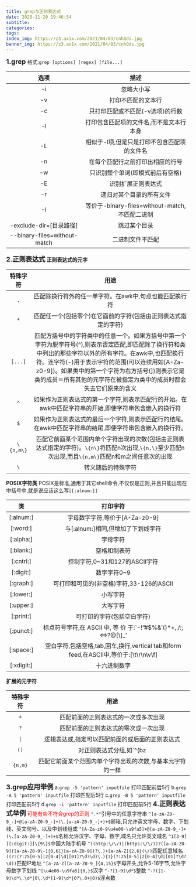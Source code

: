 ```yaml
---
title: grep与正则表达式
date: 2020-11-20 19:46:54
subtitle:
categories:
tags:
index_img: https://z3.ax1x.com/2021/04/03/cnhQds.jpg
banner_img: https://z3.ax1x.com/2021/04/03/cnhQds.jpg
---
```

<font size=4>**1.grep**</font>
格式:`grep [options] [regex] [file...]`

|选项|描述|
|:-:|:-:|
|-i|忽略大小写|
|-v|打印不匹配的文本行|
|-c|只打印匹配或不匹配(-v选项)的行数|
|-l|打印包含匹配项的文件名,而不是文本行本身|
|-L|相似于-l项,但是只是打印不包含匹配项的文件名|
|-n|在每个匹配行之前打印出相应的行号|
|-w|只识别整个单词(即模式前后有空格)|
|-E|识别扩展正则表达式|
|-r|递归对某个目录的所有文件|
|-I|等价于-binary-files=without-match,不匹配二进制|
|-exclude-dir=[目录路径]|跳过某个目录|
|--binary-files=without-match|二进制文件不匹配|

<font size=4>**2.正则表达式**</font>
**正则表达式的元字**

|特殊字符|用途|
|:-:|:-:|
|`.`|匹配除换行符外的任一单字符。在awk中,句点也能匹配换行符|
|`*`|匹配任一个(包括零个)在它面前的字符(包括由正则表达式指定的字符)|
|`[...]`|匹配方括号中的字符类中的任意一个。如果方括号中第一个字符为脱字符号(^),则表示否定匹配,即匹配除了换行符和类中列出的那些字符以外的所有字符。在awk中,也匹配换行符。连字符(-)用于表示字符的范围(可以连续用如[A-Za-z0-9])。如果类中的第一个字符为右方括号(])则表示它是类的成员＝所有其他的元字符在被指定为类中的成员时都会失去它们原来的含义|
|`^`|如果作为正则表达式的第一个字符,则表示匹配行的开始。在awk中匹配字符串的开始,即使字符串包含嵌入的换行符|
|`$`|如果作为正则表达式的最后一个字符,则表示匹配行的结尾。在awk中匹配字符串的结尾,即使字符串包含嵌入的换行符。|
|`\{n,m\}`|匹配它前面某个范围内单个字符出现的次数(包括由正则表达式指定的字符)。`\{n\}`将匹配n次出现,`\{n,\}`至少匹配n次出现,而且`\{n,m\}`匹配n和m之间任意次的出现|
|`\`|转义随后的特殊字符|

**POSIX字符类**
POSIX是标准,通用于其它shell命令,不仅仅是正则,并且只能出现在中括号中,就是说应该这么写`[[:alnum:]]`

|类|打印字符|
|:-:|:-:|
|[:alnum:]|字母数字字符,等价于[A-Za-z0-9]|
|[:word:]|与[:alnum:]相同,但增加了下划线字符|
|[:alpha:]|字母字符|
|[:blank:]|空格和制表符|
|[:cntrl:]|控制字符,0~31和127的ASCII字符|
|[:digit:]|数字字符0~9|
|[:graph:]|可打印和可见的(非空格)字符,33-126的ASCII|
|[:lower:]|小写字符|
|[:upper:]|大写字符|
|[:print:]|可打印的字符(包括空白字符)|
|[:punct:]|标点符号字符,在 ASCII 中, 等 价 于:`-!”#$%&’()*+,./:;<=>?@[\\\]_‘| ̃`|
|[:space:]|空白字符,包括空格,tab,回车,换行,vertical tab和form feed,在ASCII中,等价于:[\t\r\n\v\f]|
|[:xdigit:]|十六进制数字|

**扩展的元字符**

|特殊字符|用途|
|:-:|:-:|
|`+`|匹配前面的正则表达式的一次或多次出现|
|`?`|匹配前面的正则表达式的零次或一次出现|
|`\|`|逻辑表达或,指定可以匹配前面的或后面的正则表达式|
|`()`|对正则表达式分组,如`^(bz|gz|zip) 和 ^bz|gz|zip`的区分,前者表示以三者之一开头的,后者表示以bz开头,或包含gz或zip|
|`{n,m}`|匹配它前面某个范围内单个字符出现的次数,与基本元字符的一样|

<font size=4>**3.grep应用举例**</font>
a.`grep -5 'pattern' inputfile` 打印匹配前后5行
b.`grep -A 5 'pattern' inputfile` 打印匹配后5行
c.`grep -B 5 'pattern' inputfile` 打印匹配前5行
d.`grep -i 'pattern' inputfile` 打印匹配前5行
<font size=4>**4.正则表达式举例**</font>
<font color=#FF0000>可能有些不符合grep的正则</font>
`".*"`引号中的任意字符串
`^[a-zA-Z0-9_-]+@[a-zA-Z0-9_-]+(\.[a-zA-Z0-9_-]+)+$`邮箱,只允许英文字母、数字、下划线、英文句号、以及中划线组成
`^[A-Za-z0-9\u4e00-\u9fa5]+@[a-zA-Z0-9_-]+(\.[a-zA-Z0-9_-]+)+$`名称允许汉字、字母、数字,域名只允许英文域名
`^1[3-9][[:digit:]]\{9\}$`中国大陆手机号
`^((http:\/\/)|(https:\/\/))?([a-zA-Z0-9]([a-zA-Z0-9\-]{0,61}[a-zA-Z0-9])?\.)+[a-zA-Z]{2,6}(\/)`匹配任意域名
`((?:(?:25[0-5]|2[0-4]\d|[01]?\d?\d)\.){3}(?:25[0-5]|2[0-4]\d|[01]?\d?\d))`匹配IP地址
`^[a-zA-Z][a-zA-Z0-9_]{4,15}$`字母开头,允许5-16字节,允许字母数字下划线
`^[\u4e00-\u9fa5]{0,}$`汉字
`^-?[1-9]\d*$`整数
`^-?([1-9]\d*\.\d*|0\.\d*[1-9]\d*|0?\.0+|0)$`浮点数

